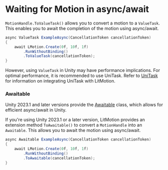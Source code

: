 # Waiting for Motion in async/await

`MotionHandle.ToValueTask()` allows you to convert a motion to a `ValueTask`. This enables you to await the completion of the motion using async/await.

```cs
async ValueTask ExampleAsync(CancellationToken cancellationToken)
{
    await LMotion.Create(0f, 10f, 1f)
        .RunWithoutBinding()
        .ToValueTask(cancellationToken);
}
```

However, using `ValueTask` in Unity may have performance implications. For optimal performance, it is recommended to use UniTask. Refer to [UniTask](integration-unitask.md) for information on integrating UniTask with LitMotion.

### Awaitable

Unity 2023.1 and later versions provide the [Awaitable](https://docs.unity3d.com/2023.1/Documentation/ScriptReference/Awaitable.html) class, which allows for efficient async/await in Unity.

If you're using Unity 2023.1 or a later version, LitMotion provides an extension method `ToAwaitable()` to convert a `MotionHandle` into an `Awaitable`. This allows you to await the motion using async/await.

```cs
async Awaitable ExampleAsync(CancellationToken cancellationToken)
{
    await LMotion.Create(0f, 10f, 1f)
        .RunWithoutBinding()
        .ToAwaitable(cancellationToken);
}
```